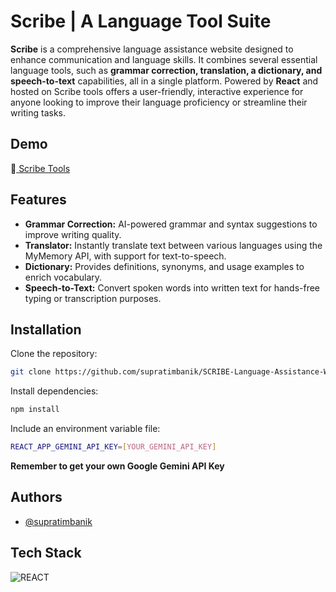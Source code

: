 # Scribe | A Language Tool Suite

**Scribe** is a comprehensive language assistance website designed to enhance communication and language skills. It combines several essential language tools, such as **grammar correction, translation, a dictionary, and speech-to-text** capabilities, all in a single platform. Powered by **React** and hosted on Scribe tools offers a user-friendly, interactive experience for anyone looking to improve their language proficiency or streamline their writing tasks.

## Demo

🔗[ Scribe Tools](https://scribetools.netlify.app/)

## Features

- **Grammar Correction:** AI-powered grammar and syntax suggestions to improve writing quality.
- **Translator:** Instantly translate text between various languages using the MyMemory API, with support for text-to-speech.
- **Dictionary:** Provides definitions, synonyms, and usage examples to enrich vocabulary.
- **Speech-to-Text:** Convert spoken words into written text for hands-free typing or transcription purposes.

## Installation

Clone the repository:

```bash
git clone https://github.com/supratimbanik/SCRIBE-Language-Assistance-Website.git
```

Install dependencies:

```bash
npm install
```

Include an environment variable file:

```bash
REACT_APP_GEMINI_API_KEY=[YOUR_GEMINI_API_KEY]
```

**Remember to get your own Google Gemini API Key**

## Authors

- [@supratimbanik](https://github.com/supratimbanik)

## Tech Stack

![REACT](https://shields.io/badge/react-black?logo=react&style=for-the-badge)
